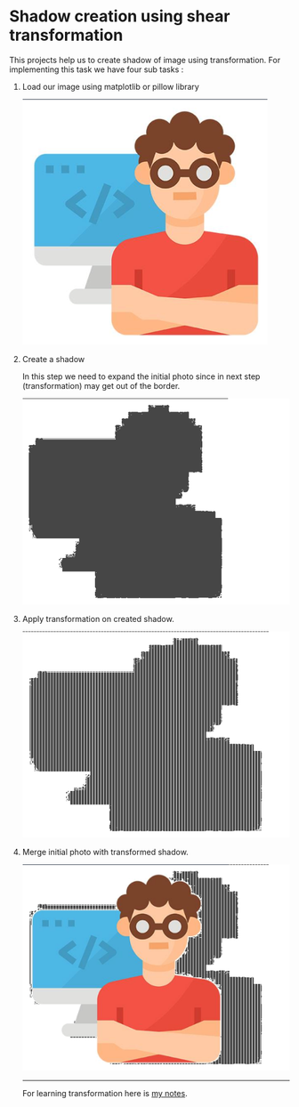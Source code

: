 # Shadow creation using shear transformation

This projects help us to create shadow of image using transformation. For implementing this task we have four sub tasks :

1. Load our image using matplotlib or pillow library
   
   ![image.png](https://github.com/rojinakashefi/LinearAlgebra/blob/main/shadow%20creation%20using%20shear%20transformation/image.png)

2. Create a shadow 
   
   In this step we need to expand the initial photo since in next step (transformation) may get out  of the border.
   
   ![shadow.png](https://github.com/rojinakashefi/LinearAlgebra/blob/main/shadow%20creation%20using%20shear%20transformation/shadow.png)
   
   

3. Apply transformation on created shadow.
   
   
   
   ![shadow_transformation.png](https://github.com/rojinakashefi/LinearAlgebra/blob/main/shadow%20creation%20using%20shear%20transformation/shadow_transformation.png)

4. Merge initial photo with transformed shadow.
   
   
   
   ![image_with_shadow.png](https://github.com/rojinakashefi/LinearAlgebra/blob/main/shadow%20creation%20using%20shear%20transformation/image_with_shadow.png)
   
   ------
   
   For learning transformation here is [my notes](https://github.com/rojinakashefi/Intro-to-Artificial-Intelligence/blob/main/linear%20algebra/shadow%20creation%20using%20shear%20transformation/linear%20transformation.pdf).


